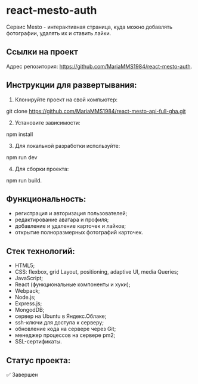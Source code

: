 # react-mesto-auth
Сервис Mesto - интерактивная страница, куда можно добавлять фотографии, удалять их и ставить лайки.

## Ссылки на проект

Адрес репозитория: https://github.com/MariaMMS1984/react-mesto-auth.

## Инструкции для развертывания:

1. Клонируйте проект на свой компьютер:

git clone https://github.com/MariaMMS1984/react-mesto-api-full-gha.git

2. Установите зависимости:

npm install

3. Для локальной разработки используйте:

npm run dev

4. Для сборки проекта:

npm run build.

## Функциональность:
- регистрация и авторизация пользователей;
- редактирование аватара и профиля;
- добавление и удаление карточек и лайков;
- открытие полноразмерных фотографий карточек.

## Стек технологий:
- HTML5;
- CSS:
   flexbox,
  grid Layout,
  positioning,
  adaptive UI,
  media Queries;
- JavaScript;
- React (функциональные компоненты и хуки);
- Webpack;
- Node.js;
- Express.js;
- MongodDB;
- сервер на Ubuntu в Яндекс.Облаке;
- ssh-ключи для доступа к серверу;
- обновление кода на сервере через Git;
- менеджер процессов на сервере pm2;
- SSL-сертификаты.

## Статус проекта:
✅ Завершен

